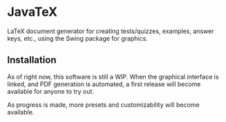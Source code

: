 # JavaTeX

LaTeX document generator for creating tests/quizzes, examples, answer keys, etc., using the Swing package for graphics.

## Installation

As of right now, this software is still a WIP. When the graphical interface is linked, and PDF generation is automated, a first release will become available for anyone to try out.

As progress is made, more presets and customizability will become available. 
